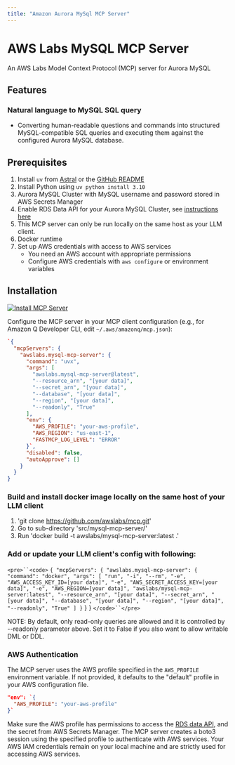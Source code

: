 ```yaml
---
title: "Amazon Aurora MySql MCP Server"
---
```



# AWS Labs MySQL MCP Server

An AWS Labs Model Context Protocol (MCP) server for Aurora MySQL

## Features

### Natural language to MySQL SQL query

- Converting human-readable questions and commands into structured MySQL-compatible SQL queries and executing them against the configured Aurora MySQL database.

## Prerequisites

1. Install `uv` from [Astral](https://docs.astral.sh/uv/getting-started/installation/) or the [GitHub README](https://github.com/astral-sh/uv#installation)
2. Install Python using `uv python install 3.10`
3. Aurora MySQL Cluster with MySQL username and password stored in AWS Secrets Manager
4. Enable RDS Data API for your Aurora MySQL Cluster, see [instructions here](https://docs.aws.amazon.com/AmazonRDS/latest/AuroraUserGuide/data-api.html)
5. This MCP server can only be run locally on the same host as your LLM client.
6. Docker runtime
7. Set up AWS credentials with access to AWS services
   - You need an AWS account with appropriate permissions
   - Configure AWS credentials with `aws configure` or environment variables

## Installation

[![Install MCP Server](https://cursor.com/deeplink/mcp-install-light.svg)](https://cursor.com/install-mcp?name=awslabs.mysql-mcp-server&config=eyJjb21tYW5kIjoidXZ4IGF3c2xhYnMubXlzcWwtbWNwLXNlcnZlckBsYXRlc3QgLS1yZXNvdXJjZV9hcm4gW3lvdXIgZGF0YV0gLS1zZWNyZXRfYXJuIFt5b3VyIGRhdGFdIC0tZGF0YWJhc2UgW3lvdXIgZGF0YV0gLS1yZWdpb24gW3lvdXIgZGF0YV0gLS1yZWFkb25seSBUcnVlIiwiZW52Ijp7IkFXU19QUk9GSUxFIjoieW91ci1hd3MtcHJvZmlsZSIsIkFXU19SRUdJT04iOiJ1cy1lYXN0LTEiLCJGQVNUTUNQX0xPR19MRVZFTCI6IkVSUk9SIn0sImRpc2FibGVkIjpmYWxzZSwiYXV0b0FwcHJvdmUiOltdfQ%3D%3D)

Configure the MCP server in your MCP client configuration (e.g., for Amazon Q Developer CLI, edit `~/.aws/amazonq/mcp.json`):

```json
`{
  "mcpServers": {
    "awslabs.mysql-mcp-server": {
      "command": "uvx",
      "args": [
        "awslabs.mysql-mcp-server@latest",
        "--resource_arn", "[your data]",
        "--secret_arn", "[your data]",
        "--database", "[your data]",
        "--region", "[your data]",
        "--readonly", "True"
      ],
      "env": {
        "AWS_PROFILE": "your-aws-profile",
        "AWS_REGION": "us-east-1",
        "FASTMCP_LOG_LEVEL": "ERROR"
      }`,
      "disabled": false,
      "autoApprove": []
    }
  }
}
```

### Build and install docker image locally on the same host of your LLM client

1. 'git clone https://github.com/awslabs/mcp.git'
2. Go to sub-directory 'src/mysql-mcp-server/'
3. Run 'docker build -t awslabs/mysql-mcp-server:latest .'

### Add or update your LLM client's config with following:
`<pre>``<code>`
`{
  "mcpServers": {
    "awslabs.mysql-mcp-server": {
      "command": "docker",
      "args": [
        "run",
        "-i",
        "--rm",
        "-e", "AWS_ACCESS_KEY_ID=[your data]",
        "-e", "AWS_SECRET_ACCESS_KEY=[your data]",
        "-e", "AWS_REGION=[your data]",
        "awslabs/mysql-mcp-server:latest",
        "--resource_arn", "[your data]",
        "--secret_arn", "[your data]",
        "--database", "[your data]",
        "--region", "[your data]",
        "--readonly", "True"
      ]
    }`
  }
}
`</code>``</pre>`

NOTE: By default, only read-only queries are allowed and it is controlled by --readonly parameter above. Set it to False if you also want to allow writable DML or DDL.

### AWS Authentication

The MCP server uses the AWS profile specified in the `AWS_PROFILE` environment variable. If not provided, it defaults to the "default" profile in your AWS configuration file.

```json
"env": `{
  "AWS_PROFILE": "your-aws-profile"
}`
```

Make sure the AWS profile has permissions to access the [RDS data API](https://docs.aws.amazon.com/AmazonRDS/latest/AuroraUserGuide/data-api.html#data-api.access), and the secret from AWS Secrets Manager. The MCP server creates a boto3 session using the specified profile to authenticate with AWS services. Your AWS IAM credentials remain on your local machine and are strictly used for accessing AWS services.
